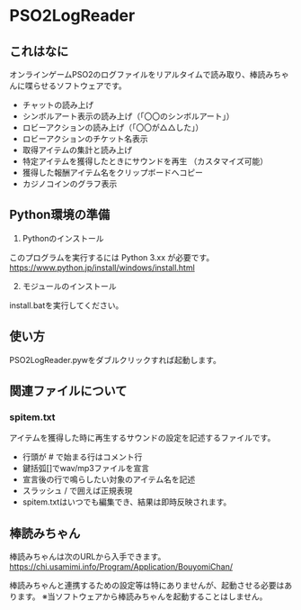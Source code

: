 # PSO2LogReader

## これはなに

オンラインゲームPSO2のログファイルをリアルタイムで読み取り、棒読みちゃんに喋らせるソフトウェアです。

+ チャットの読み上げ
+ シンボルアート表示の読み上げ（「〇〇のシンボルアート」）
+ ロビーアクションの読み上げ（「〇〇が△△した」）
+ ロビーアクションのチケット名表示
+ 取得アイテムの集計と読み上げ
+ 特定アイテムを獲得したときにサウンドを再生 （カスタマイズ可能）
+ 獲得した報酬アイテム名をクリップボードへコピー
+ カジノコインのグラフ表示

## Python環境の準備

1. Pythonのインストール

このプログラムを実行するには Python 3.xx が必要です。
<https://www.python.jp/install/windows/install.html>

2. モジュールのインストール

install.batを実行してください。

## 使い方

PSO2LogReader.pywをダブルクリックすれば起動します。

## 関連ファイルについて

### spitem.txt

アイテムを獲得した時に再生するサウンドの設定を記述するファイルです。

+ 行頭が # で始まる行はコメント行
+ 鍵括弧[]でwav/mp3ファイルを宣言
+ 宣言後の行で鳴らしたい対象のアイテム名を記述
+ スラッシュ / で囲えば正規表現
+ spitem.txtはいつでも編集でき、結果は即時反映されます。

## 棒読みちゃん

棒読みちゃんは次のURLから入手できます。
<https://chi.usamimi.info/Program/Application/BouyomiChan/>

棒読みちゃんと連携するための設定等は特にありませんが、起動させる必要はあります。
※当ソフトウェアから棒読みちゃんを起動することはしません。

